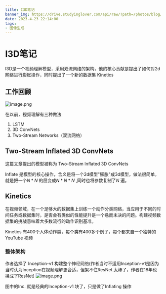 ```yaml
---
title: I3D笔记
banner_img: https://drive.studyinglover.com/api/raw/?path=/photos/blog/background/1679397045791.jpg
date: 2023-4-23 22:14:00
tags:
- 图像生成
---
```

# I3D笔记
I3D是一个视频理解模型，采用双流网络的架构，他的核心贡献是提出了如何对2d网络进行膨胀操作，同时提出了一个新的数据集 Kinetics

## 工作回顾
![image.png](https://proxy.thisis.plus/20230423215707.png)

在以前，视频理解有三种做法
1. LSTM
2. 3D ConvNets
3. Two-Stream Networks（双流网络）

## Two-Stream Inflated 3D ConvNets
这篇文章提出的模型被称为 Two-Stream Inflated 3D ConvNets

Inflate 是模型的核心操作，含义是将一个2d模型"膨胀"成3d模型，做法很简单，就是把一个$N*N$ 的层变成$N*N*N$ ,同时也将参数复制了$N$ 遍。

## Kinetics 
在视频领域，在一个足够大的数据集上训练一个动作分类网络，当应用于不同的时间任务或数据集时，是否会有类似的性能提升是一个悬而未决的问题。构建视频数据集的挑战意味着大多数流行的动作识别基准。

Kinetics 有400个人体动作类，每个类有400多个例子，每个都来自一个独特的 YouTube 视频

### 整体架构
作者选择了 Inception-v1 构建整个神经网络(作者当时不适用Inception-v1是因为当时认为Inception在视频理解更合适，但架不住ResNet 太棒了，作者在18年也换成了ResNet)
![image.png](https://proxy.thisis.plus/20230423220521.png)

图中的Inc. 就是经典的Inception-v1 块了，只是做了Inflating 操作
